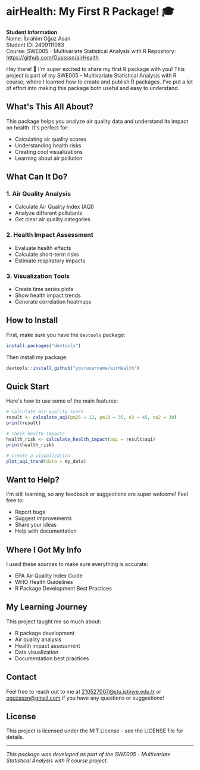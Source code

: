 # airHealth: My First R Package! 🎓

**Student Information**  
Name: İbrahim Oğuz Asan  
Student ID: 2409111083  
Course: SWE005 - Multivariate Statistical Analysis with R
Repository: https://github.com/Oussssn/airHealth

Hey there! 👋 I'm super excited to share my first R package with you! This project is part of my SWE005 - Multivariate Statistical Analysis with R course, where I learned how to create and publish R packages. I've put a lot of effort into making this package both useful and easy to understand.

## What's This All About?

This package helps you analyze air quality data and understand its impact on health. It's perfect for:
- Calculating air quality scores
- Understanding health risks
- Creating cool visualizations
- Learning about air pollution

## What Can It Do?

### 1. Air Quality Analysis
- Calculate Air Quality Index (AQI)
- Analyze different pollutants
- Get clear air quality categories

### 2. Health Impact Assessment
- Evaluate health effects
- Calculate short-term risks
- Estimate respiratory impacts

### 3. Visualization Tools
- Create time series plots
- Show health impact trends
- Generate correlation heatmaps

## How to Install

First, make sure you have the `devtools` package:
```R
install.packages("devtools")
```

Then install my package:
```R
devtools::install_github("yourusername/airHealth")
```

## Quick Start

Here's how to use some of the main features:

```R
# Calculate air quality score
result <- calculate_aqi(pm25 = 12, pm10 = 35, o3 = 45, no2 = 30)
print(result)

# Check health impacts
health_risk <- calculate_health_impact(aqi = result$aqi)
print(health_risk)

# Create a visualization
plot_aqi_trend(data = my_data)
```

## Want to Help?

I'm still learning, so any feedback or suggestions are super welcome! Feel free to:
- Report bugs
- Suggest improvements
- Share your ideas
- Help with documentation

## Where I Got My Info

I used these sources to make sure everything is accurate:
- EPA Air Quality Index Guide
- WHO Health Guidelines
- R Package Development Best Practices

## My Learning Journey

This project taught me so much about:
- R package development
- Air quality analysis
- Health impact assessment
- Data visualization
- Documentation best practices

## Contact

Feel free to reach out to me at 210527007@stu.istinye.edu.tr or oguzassn@gmail.com if you have any questions or suggestions!

## License

This project is licensed under the MIT License - see the LICENSE file for details.

---

*This package was developed as part of the SWE005 - Multivariate Statistical Analysis with R course project.* 
